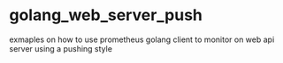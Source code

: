 # golang_web_server_push
exmaples on how to use prometheus golang client to monitor on web api server using a pushing style 
